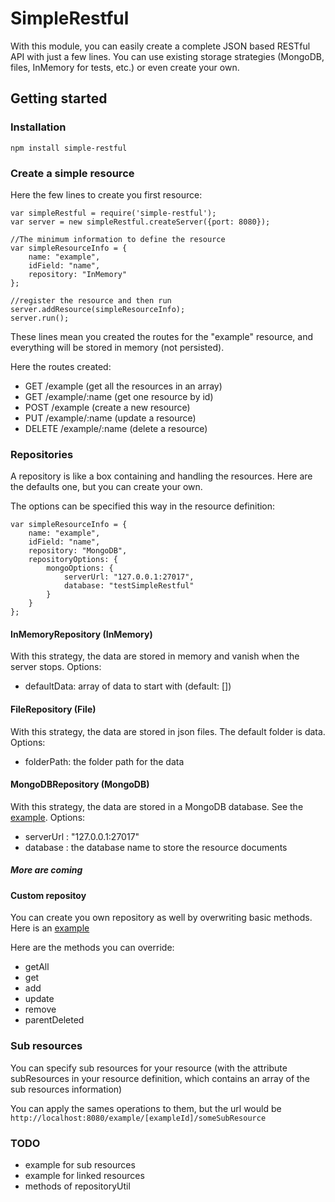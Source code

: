 # SimpleRestful

With this module, you can easily create a complete JSON based RESTful API with just a few lines.
You can use existing storage strategies (MongoDB, files, InMemory for tests, etc.) or even create your own.

## Getting started

### Installation

`npm install simple-restful`

### Create a simple resource

Here the few lines to create you first resource:

    var simpleRestful = require('simple-restful');
    var server = new simpleRestful.createServer({port: 8080});

    //The minimum information to define the resource
    var simpleResourceInfo = {
        name: "example",
        idField: "name",
        repository: "InMemory"
    };

    //register the resource and then run
    server.addResource(simpleResourceInfo);
    server.run();

These lines mean you created the routes for the "example" resource, and everything will be stored in memory (not persisted).

Here the routes created:

* GET       /example            (get all the resources in an array)
* GET       /example/:name      (get one resource by id)
* POST      /example            (create a new resource)
* PUT       /example/:name      (update a resource)
* DELETE    /example/:name      (delete a resource)

### Repositories

A repository is like a box containing and handling the resources. Here are the defaults one, but you can create your own.

The options can be specified this way in the resource definition:

    var simpleResourceInfo = {
        name: "example",
        idField: "name",
        repository: "MongoDB",
        repositoryOptions: {
            mongoOptions: {
                serverUrl: "127.0.0.1:27017",
                database: "testSimpleRestful"
            }
        }
    };

#### InMemoryRepository (InMemory)

With this strategy, the data are stored in memory and vanish when the server stops. Options:

* defaultData: array of data to start with (default: [])

#### FileRepository (File)

With this strategy, the data are stored in json files. The default folder is data. Options:

* folderPath: the folder path for the data

#### MongoDBRepository (MongoDB)

With this strategy, the data are stored in a MongoDB database. See the 
[example](https://github.com/epayet/SimpleRestJS/blob/master/examples/mongoDB.js). Options:

* serverUrl : "127.0.0.1:27017"
* database : the database name to store the resource documents

##### More are coming

#### Custom repositoy
 
You can create you own repository as well by overwriting basic methods. Here is an 
[example](https://github.com/epayet/SimpleRestJS/blob/master/examples/customRepository.js)

Here are the methods you can override:

* getAll
* get
* add
* update
* remove
* parentDeleted

### Sub resources

You can specify sub resources for your resource (with the attribute subResources in your resource definition,
which contains an array of the sub resources information)

You can apply the sames operations to them, but the url would be `http://localhost:8080/example/[exampleId]/someSubResource`

### TODO

* example for sub resources
* example for linked resources
* methods of repositoryUtil